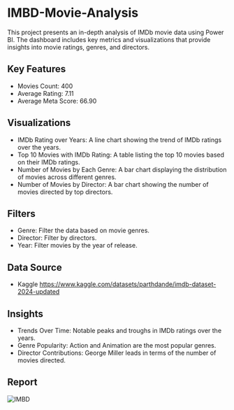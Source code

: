 # IMBD-Movie-Analysis
This project presents an in-depth analysis of IMDb movie data using Power BI. The dashboard includes key metrics and visualizations that provide insights into movie ratings, genres, and directors.

## Key Features
- Movies Count: 400
- Average Rating: 7.11
- Average Meta Score: 66.90

## Visualizations
- IMDb Rating over Years: A line chart showing the trend of IMDb ratings over the years.
- Top 10 Movies with IMDb Rating: A table listing the top 10 movies based on their IMDb ratings.
- Number of Movies by Each Genre: A bar chart displaying the distribution of movies across different genres.
- Number of Movies by Director: A bar chart showing the number of movies directed by top directors.

## Filters
- Genre: Filter the data based on movie genres.
- Director: Filter by directors.
- Year: Filter movies by the year of release.

## Data Source
- Kaggle https://www.kaggle.com/datasets/parthdande/imdb-dataset-2024-updated

## Insights
- Trends Over Time: Notable peaks and troughs in IMDb ratings over the years.
- Genre Popularity: Action and Animation are the most popular genres.
- Director Contributions: George Miller leads in terms of the number of movies directed.

## Report
![IMBD](https://github.com/punithkp169/IMBD-Movie-Analysis/assets/173493345/250178da-e0df-464d-a3a3-fcf07f886b3b)

